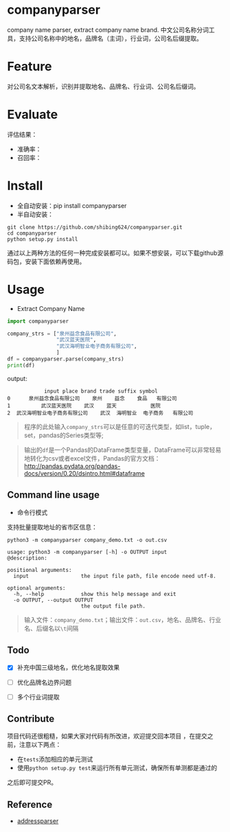 # companyparser
company name parser, extract company name brand. 中文公司名称分词工具，支持公司名称中的地名，品牌名（主词），行业词，公司名后缀提取。

# Feature

对公司名文本解析，识别并提取地名、品牌名、行业词、公司名后缀词。

# Evaluate

评估结果：
- 准确率：
- 召回率：

# Install

- 全自动安装：pip install companyparser
- 半自动安装：
```
git clone https://github.com/shibing624/companyparser.git
cd companyparser
python setup.py install
```
通过以上两种方法的任何一种完成安装都可以。如果不想安装，可以下载github源码包，安装下面依赖再使用。

# Usage

- Extract Company Name

```python
import companyparser

company_strs = ["泉州益念食品有限公司",
                "武汉蓝天医院",
                "武汉海明智业电子商务有限公司",
                ]
df = companyparser.parse(company_strs)
print(df)
```

output:
```
            input place brand trade suffix symbol
0      泉州益念食品有限公司    泉州    益念    食品   有限公司
1          武汉蓝天医院    武汉    蓝天           医院
2  武汉海明智业电子商务有限公司    武汉  海明智业  电子商务   有限公司
```
> 程序的此处输入`company_strs`可以是任意的可迭代类型，如list，tuple，set，pandas的Series类型等;

> 输出的`df`是一个Pandas的DataFrame类型变量，DataFrame可以非常轻易地转化为csv或者excel文件，Pandas的官方文档：http://pandas.pydata.org/pandas-docs/version/0.20/dsintro.html#dataframe


## Command line usage
- 命令行模式

支持批量提取地址的省市区信息：
```
python3 -m companyparser company_demo.txt -o out.csv

usage: python3 -m companyparser [-h] -o OUTPUT input
@description:

positional arguments:
  input                 the input file path, file encode need utf-8.

optional arguments:
  -h, --help            show this help message and exit
  -o OUTPUT, --output OUTPUT
                        the output file path.
```
> 输入文件：`company_demo.txt`；输出文件：`out.csv`，地名、品牌名、行业名、后缀名以`\t`间隔


## Todo
- [x] 补充中国三级地名，优化地名提取效果
- [ ] 优化品牌名边界问题
- [ ] 多个行业词提取


## Contribute

项目代码还很粗糙，如果大家对代码有所改进，欢迎提交回本项目
，在提交之前，注意以下两点：

 - 在`tests`添加相应的单元测试
 - 使用`python setup.py test`来运行所有单元测试，确保所有单测都是通过的

之后即可提交PR。

## Reference

* [addressparser](https://github.com/shibing624/addressparser)
